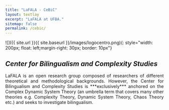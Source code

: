 ```yaml
---
title: "LaFALA - CeBiC"
layout: textlay
excerpt: "LaFALA at UFBA."
sitemap: false
permalink: /cebic/
---
```


![]({{ site.url }}{{ site.baseurl }}/images/logocentro.png){: style="width: 200px; float: left;margin-right: 30px; border: 10px"}

## *Center for Bilingualism and Complexity Studies*
<div style="text-align: justify">
LaFALA is an open research group composed of researchers of different theoretical and methodological backgrounds. However, the Center for Bilingualism and Complexity Studies is ***exclusively*** anchored on the Complex Dynamic System Theory (an umbrella term that covers many other theories e.g. Complexity Theory, Dynamic System Theory, Chaos Theory etc.) and seeks to investigate bilingualism.

</div>
